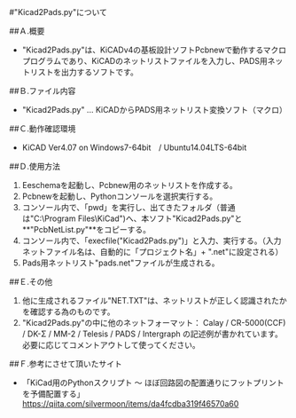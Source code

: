 #"Kicad2Pads.py"について


##Ａ.概要

+ "Kicad2Pads.py"は、KiCADv4の基板設計ソフトPcbnewで動作するマクロプログラムであり、KiCADのネットリストファイルを入力し、PADS用ネットリストを出力するソフトです。


##Ｂ.ファイル内容
+ "Kicad2Pads.py" ... KiCADからPADS用ネットリスト変換ソフト（マクロ）


##Ｃ.動作確認環境

+ KiCAD Ver4.07 on Windows7-64bit　/ Ubuntu14.04LTS-64bit  


##Ｄ.使用方法
1. Eeschemaを起動し、Pcbnew用のネットリストを作成する。
2. Pcbnewを起動し、Pythonコンソールを選択実行する。　
3. コンソール内で、「pwd」を実行し、出てきたフォルダ（普通は"C:\Program Files\KiCad")へ、本ソフト"Kicad2Pads.py"と**"PcbNetList.py"**をコピーする。
4. コンソール内で、「execfile("Kicad2Pads.py")」と入力、実行する。（入力ネットファイル名は、自動的に「プロジェクト名」+ ".net"に設定される）
5. Pads用ネットリスト"pads.net"ファイルが生成される。


##Ｅ.その他
1. 他に生成されるファイル"NET.TXT"は、ネットリストが正しく認識されたかを確認する為のものです。
2. "Kicad2Pads.py"の中に他のネットフォーマット： Calay / CR-5000(CCF) / DK-Σ /  MM-2 / Telesis / PADS / Intergraph の記述例が書かれています。　必要に応じてコメントアウトして使ってください。


##Ｆ.参考にさせて頂いたサイト
+ 「KiCad用のPythonスクリプト ～ ほぼ回路図の配置通りにフットプリントを予備配置する」
        <https://qiita.com/silvermoon/items/da4fcdba319f46570a60>


